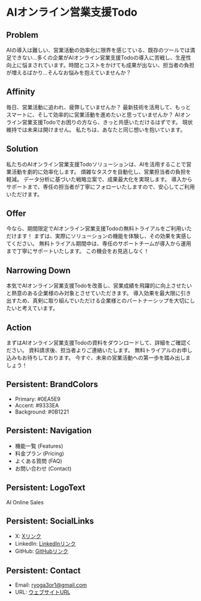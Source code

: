 # AIオンライン営業支援Todo

## Problem
AIの導入は難しい、営業活動の効率化に限界を感じている、既存のツールでは満足できない…多くの企業がAIオンライン営業支援Todoの導入に苦戦し、生産性向上に悩まされています。時間とコストをかけても成果が出ない、担当者の負担が増えるばかり…そんなお悩みを抱えていませんか？

## Affinity
毎日、営業活動に追われ、疲弊していませんか？  最新技術を活用して、もっとスマートに、そして効率的に営業活動を進めたいと思っていませんか？ AIオンライン営業支援Todoでお困りの方なら、きっと共感いただけるはずです。  現状維持では未来は開けません。  私たちは、あなたと同じ想いを抱いています。

## Solution
私たちのAIオンライン営業支援Todoソリューションは、AIを活用することで営業活動を劇的に効率化します。  煩雑なタスクを自動化し、営業担当者の負担を軽減。  データ分析に基づいた戦略立案で、成果最大化を実現します。  導入からサポートまで、専任の担当者が丁寧にフォローいたしますので、安心してご利用いただけます。

## Offer
今なら、期間限定でAIオンライン営業支援Todoの無料トライアルをご利用いただけます！  まずは、実際にソリューションの機能を体験し、その効果を実感してください。  無料トライアル期間中は、専任のサポートチームが導入から運用まで丁寧にサポートいたします。  この機会をお見逃しなく！

## Narrowing Down
本気でAIオンライン営業支援Todoを改善し、営業成績を飛躍的に向上させたいと熱意のある企業様のみ対象とさせていただきます。  導入効果を最大限に引き出すため、真剣に取り組んでいただける企業様とのパートナーシップを大切にしたいと考えています。

## Action
まずはAIオンライン営業支援Todoの資料をダウンロードして、詳細をご確認ください。  資料請求後、担当者よりご連絡いたします。  無料トライアルのお申し込みもお待ちしております。  今すぐ、未来の営業活動への第一歩を踏み出しましょう！


## Persistent: BrandColors
- Primary: #0EA5E9
- Accent: #9333EA
- Background: #0B1221

## Persistent: Navigation
- 機能一覧 (Features)
- 料金プラン (Pricing)
- よくある質問 (FAQ)
- お問い合わせ (Contact)

## Persistent: LogoText
AI Online Sales

## Persistent: SocialLinks
- X: [Xリンク](ここにXのリンクを挿入)
- LinkedIn: [LinkedInリンク](ここにLinkedInのリンクを挿入)
- GitHub: [GitHubリンク](ここにGitHubのリンクを挿入)

## Persistent: Contact
- Email: ryoga3or1@gmail.com
- URL: [ウェブサイトURL](ここにウェブサイトのURLを挿入)
